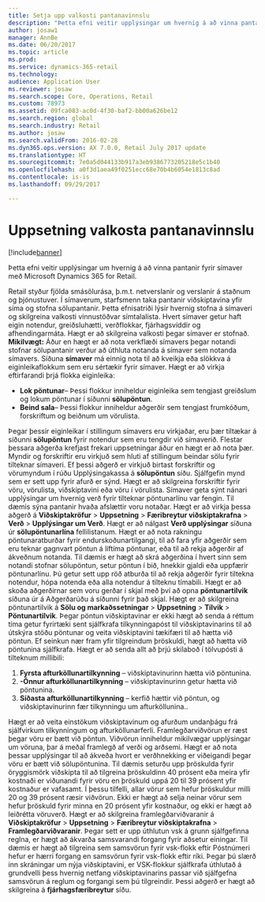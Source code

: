 ```yaml
---
title: Setja upp valkosti pantanavinnslu
description: "Þetta efni veitir upplýsingar um hvernig á að vinna pantanir fyrir símaver með Microsoft Dynamics 365 for Retail."
author: josaw1
manager: AnnBe
ms.date: 06/20/2017
ms.topic: article
ms.prod: 
ms.service: dynamics-365-retail
ms.technology: 
audience: Application User
ms.reviewer: josaw
ms.search.scope: Core, Operations, Retail
ms.custom: 78973
ms.assetid: 09fca083-ac0d-4f30-baf2-bb00a626be12
ms.search.region: global
ms.search.industry: Retail
ms.author: josaw
ms.search.validFrom: 2016-02-28
ms.dyn365.ops.version: AX 7.0.0, Retail July 2017 update
ms.translationtype: HT
ms.sourcegitcommit: 7e0a5d044133b917a3eb9386773205218e5c1b40
ms.openlocfilehash: a0f3d1aea49f0251ecc68e70b4b6054e1813c8ad
ms.contentlocale: is-is
ms.lasthandoff: 09/29/2017

---
```


# <a name="set-up-order-processing-options"></a>Uppsetning valkosta pantanavinnslu

[!include[banner](includes/banner.md)]


Þetta efni veitir upplýsingar um hvernig á að vinna pantanir fyrir símaver með Microsoft Dynamics 365 for Retail. 

Retail styður fjölda smásölurása, þ.m.t. netverslanir og verslanir á staðnum og þjónustuver. Í símaverum, starfsmenn taka pantanir viðskiptavina yfir síma og stofna sölupantanir. Þetta efnisatriði lýsir hvernig stofna á símaveri og skilgreina valkosti vinnustöðvar símtalalista. Hvert símaver getur haft eigin notendur, greiðsluhætti, verðflokkar, fjárhagsvíddir og afhendingarmáta. Hægt er að skilgreina valkosti þegar símaver er stofnað. **Mikilvægt:** Áður en hægt er að nota verkflæði símavers þegar notandi stofnar sölupantanir verður að úthluta notanda á símaver sem notanda símavers. Síðuna **símaver** má einnig nota til að kveikja eða slökkva á eiginleikaflokkum sem eru sértækir fyrir símaver. Hægt er að virkja eftirfarandi þrjá flokka eiginleika:

-   **Lok pöntunar**– Þessi flokkur inniheldur eiginleika sem tengjast greiðslum og lokum pöntunar í síðunni **sölupöntun**.
-   **Beind sala**– Þessi flokkur inniheldur aðgerðir sem tengjast frumkóðum, forskriftum og beiðnum um vörulista.

Þegar þessir eiginleikar í stillingum símavers eru virkjaðar, eru þær tiltækar á síðunni **sölupöntun** fyrir notendur sem eru tengdir við símaverið. Flestar þessara aðgerða krefjast frekari uppsetningar áður en hægt er að nota þær. Myndir og forskriftir eru virkjuð sem hluti af stillingum beindar sölu fyrir tilteknar símaveri. Ef þessi aðgerð er virkjuð birtast forskriftir og vörumyndum í rúðu Upplýsingakassa á **sölupöntun** síðu. Sjálfgefin mynd sem er sett upp fyrir afurð er sýnd. Hægt er að skilgreina forskriftir fyrir vöru, vörulista, viðskiptavini eða vöru í vörulista. Símaver geta sýnt nánari upplýsingar um hvernig verð fyrir tilteknar pöntunarlínu var fengin. Til dæmis sýna pantanir hvaða afslættir voru notaðar. Hægt er að virkja þessa aðgerð á **Viðskiptakröfur** &gt; **Uppsetning** &gt; **Færibreytur viðskiptakrafna** &gt; **Verð** &gt; **Upplýsingar um Verð**. Hægt er að nálgast **Verð upplýsingar** síðuna úr **sölupöntunarlína** fellilistanum. Hægt er að nota rakningu pöntunaratburðar fyrir endurskoðunartilgangi, til að fara yfir aðgerðir sem eru teknar gagnvart pöntun á líftíma pöntunar, eða til að rekja aðgerðir af ákveðnum notanda. Til dæmis er hægt að skrá aðgerðina í hvert sinn sem notandi stofnar sölupöntun, setur pöntun í bið, hnekkir gjaldi eða uppfærir pöntunarlínu. Þú getur sett upp röð atburða til að rekja aðgerðir fyrir tiltekna notendur, hópa notenda eða alla notendur á tilteknu tímabili. Hægt er að skoða aðgerðirnar sem voru gerðar í skjal með því að opna **pöntunartilvik** síðuna úr á Aðgerðarúðu á síðunni fyrir það skjal. Hægt er að skilgreina pöntunartilvik á **Sölu og markaðssetningar** &gt; **Uppsetning** &gt; **Tilvik** &gt; **Pöntunartilvik**. Þegar pöntun viðskiptavinar er ekki hægt að senda á réttum tíma getur fyrirtæki sent sjálfkrafa tilkynningapóst til viðskiptavinarins til að útskýra stöðu pöntunar og veita viðskiptavini tækifæri til að hætta við pöntun. Ef seinkun nær fram yfir tilgreindum þröskuldi, hægt að hætta við pöntunina sjálfkrafa. Hægt er að senda allt að þrjú skilaboð í tölvupósti á tilteknum millibili:

1.  **Fyrsta afturköllunartilkynning** – viðskiptavinurinn hætta við pöntunina.
2.  **-Önnur afturköllunartilkynning** – viðskiptavinurinn getur hætta við pöntunina.
3.  **Síðasta afturköllunartilkynning** – kerfið hættir við pöntun, og viðskiptavinurinn fær tilkynningu um afturköllunina..

Hægt er að veita einstökum viðskiptavinum og afurðum undanþágu frá sjálfvirkum tilkynningum og afturköllunarferli. Framlegðarviðvörun er ræst þegar vöru er bætt við pöntun. Viðvörun inniheldur mikilvægar upplýsingar um vöruna, þar á meðal framlegð af verði og arðsemi. Hægt er að nota þessar upplýsingar til að ákveða hvort er verðhnekking er viðeigandi þegar vöru er bætt við sölupöntunina. Til dæmis seturðu upp þröskulda fyrir öryggismörk viðskipta til að tilgreina þröskuldinn 40 prósent eða meira yfir kostnaði er viðunandi fyrir vöru en þröskuld uppá 20 til 39 prósent yfir kostnaður er vafasamt. Í þessu tilfelli, allar vörur sem hefur þröskuldur milli 20 og 39 prósent ræsir viðvörun. Ekki er hægt að selja neinar vörur sem hefur þröskuld fyrir minna en 20 prósent yfir kostnaður, og ekki er hægt að leiðrétta vöruverð. Hægt er að skilgreina framlegðarviðvaranir á **Viðskiptakröfur** &gt; **Uppsetning** &gt; **Færibreytur viðskiptakrafna** &gt; **Framlegðarviðvaranir**. Þegar sett er upp úthlutun vsk á grunn sjálfgefinna reglna, er hægt að ákvarða samsvarandi forgang fyrir aðsetur einingar. Til dæmis er hægt að tilgreina sem samsvörun fyrir vsk-flokk eftir Póstnúmeri hefur er hærri forgang en samsvörun fyrir vsk-flokk eftir ríki. Þegar þú slærð inn skráningar um nýja viðskiptavini, er VSK-flokkur sjálfkrafa úthlutað á grundvelli þess hvernig netfang viðskiptavinarins passar við sjálfgefna samsvörun á reglum og forgangi sem þú tilgreindir. Þessi aðgerð er hægt að skilgreina á **fjárhagsfæribreytur** síðu.




